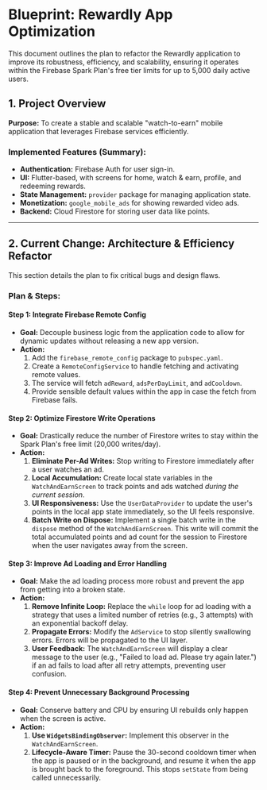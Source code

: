 
# Blueprint: Rewardly App Optimization

This document outlines the plan to refactor the Rewardly application to improve its robustness, efficiency, and scalability, ensuring it operates within the Firebase Spark Plan's free tier limits for up to 5,000 daily active users.

## 1. Project Overview
**Purpose:** To create a stable and scalable "watch-to-earn" mobile application that leverages Firebase services efficiently.

### Implemented Features (Summary):
- **Authentication:** Firebase Auth for user sign-in.
- **UI:** Flutter-based, with screens for home, watch & earn, profile, and redeeming rewards.
- **State Management:** `provider` package for managing application state.
- **Monetization:** `google_mobile_ads` for showing rewarded video ads.
- **Backend:** Cloud Firestore for storing user data like points.

---

## 2. Current Change: Architecture & Efficiency Refactor

This section details the plan to fix critical bugs and design flaws.

### **Plan & Steps:**

#### **Step 1: Integrate Firebase Remote Config**
- **Goal:** Decouple business logic from the application code to allow for dynamic updates without releasing a new app version.
- **Action:**
    1. Add the `firebase_remote_config` package to `pubspec.yaml`.
    2. Create a `RemoteConfigService` to handle fetching and activating remote values.
    3. The service will fetch `adReward`, `adsPerDayLimit`, and `adCooldown`.
    4. Provide sensible default values within the app in case the fetch from Firebase fails.

#### **Step 2: Optimize Firestore Write Operations**
- **Goal:** Drastically reduce the number of Firestore writes to stay within the Spark Plan's free limit (20,000 writes/day).
- **Action:**
    1. **Eliminate Per-Ad Writes:** Stop writing to Firestore immediately after a user watches an ad.
    2. **Local Accumulation:** Create local state variables in the `WatchAndEarnScreen` to track points and ads watched *during the current session*.
    3. **UI Responsiveness:** Use the `UserDataProvider` to update the user's points in the local app state immediately, so the UI feels responsive.
    4. **Batch Write on Dispose:** Implement a single batch write in the `dispose` method of the `WatchAndEarnScreen`. This write will commit the total accumulated points and ad count for the session to Firestore when the user navigates away from the screen.

#### **Step 3: Improve Ad Loading and Error Handling**
- **Goal:** Make the ad loading process more robust and prevent the app from getting into a broken state.
- **Action:**
    1. **Remove Infinite Loop:** Replace the `while` loop for ad loading with a strategy that uses a limited number of retries (e.g., 3 attempts) with an exponential backoff delay.
    2. **Propagate Errors:** Modify the `AdService` to stop silently swallowing errors. Errors will be propagated to the UI layer.
    3. **User Feedback:** The `WatchAndEarnScreen` will display a clear message to the user (e.g., "Failed to load ad. Please try again later.") if an ad fails to load after all retry attempts, preventing user confusion.

#### **Step 4: Prevent Unnecessary Background Processing**
- **Goal:** Conserve battery and CPU by ensuring UI rebuilds only happen when the screen is active.
- **Action:**
    1. **Use `WidgetsBindingObserver`:** Implement this observer in the `WatchAndEarnScreen`.
    2. **Lifecycle-Aware Timer:** Pause the 30-second cooldown timer when the app is paused or in the background, and resume it when the app is brought back to the foreground. This stops `setState` from being called unnecessarily.


